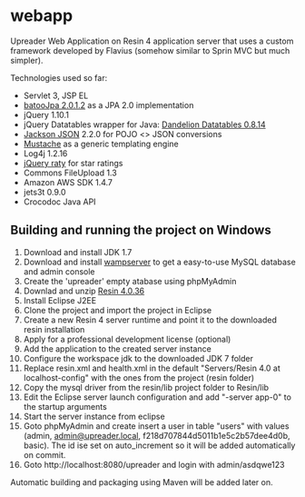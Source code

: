 webapp
======

Upreader Web Application on Resin 4 application server that uses a custom framework developed by Flavius (somehow similar to Sprin MVC but much simpler).

Technologies used so far:
+ Servlet 3, JSP EL
+ [batooJpa 2.0.1.2](https://github.com/BatooOrg/BatooJPA) as a JPA 2.0 implementation
+ jQuery 1.10.1
+ jQuery Datatables wrapper for Java: [Dandelion Datatables 0.8.14](http://dandelion.github.io/datatables/)
+ [Jackson JSON](http://jackson.codehaus.org/) 2.2.0 for POJO <> JSON conversions
+ [Mustache](http://mustache.github.io/) as a generic templating engine
+ Log4j 1.2.16
+ [jQuery raty](http://wbotelhos.com/raty/) for star ratings
+ Commons FileUpload 1.3
+ Amazon AWS SDK 1.4.7
+ jets3t 0.9.0
+ Crocodoc Java API

Building and running the project on Windows
---------------------------------------------
1. Download and install JDK 1.7
2. Download and install [wampserver](http://www.wampserver.com/en/#download-wrapper) to get a easy-to-use MySQL database and admin console
3. Create the 'upreader' empty atabase using phpMyAdmin
2. Downlad and unzip [Resin 4.0.36](http://www.caucho.com/download/resin-pro-4.0.36.tar.gz)
3. Install Eclipse J2EE
3. Clone the project and import the project in Eclipse
5. Create a new Resin 4 server runtime and point it to the downloaded resin installation
6. Apply for a professional development license (optional)
7. Add the application to the created server instance
7. Configure the workspace jdk to the downloaded JDK 7 folder
8. Replace resin.xml and health.xml in the default "Servers/Resin 4.0 at localhost-config" with the ones from the project (resin folder)
9. Copy the mysql driver from the resin/lib project folder to Resin/lib
9. Edit the Eclipse server launch configuration and add "-server app-0" to the startup arguments
11. Start the server instance from eclipse
12. Goto phpMyAdmin and create insert a user in table "users" with values (admin, admin@upreader.local, f218d707844d5011b1e5c2b57dee4d0b, basic). The id ise set on auto_increment so it will be added automatically on commit. 
11. Goto http://localhost:8080/upreader and login with admin/asdqwe123

Automatic building and packaging using Maven will be added later on.
